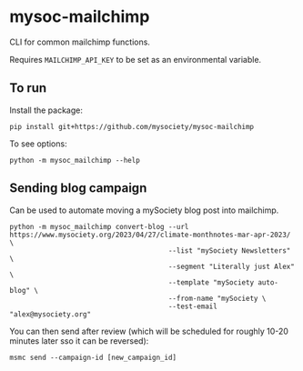 # mysoc-mailchimp

CLI for common mailchimp functions.


Requires `MAILCHIMP_API_KEY` to be set as an environmental variable.


## To run

Install the package:

```
pip install git+https://github.com/mysociety/mysoc-mailchimp
```

To see options:
```
python -m mysoc_mailchimp --help
```


## Sending blog campaign

Can be used to automate moving a mySociety blog post into mailchimp.

```
python -m mysoc_mailchimp convert-blog --url https://www.mysociety.org/2023/04/27/climate-monthnotes-mar-apr-2023/ \
                                       --list "mySociety Newsletters" \
                                       --segment "Literally just Alex" \
                                       --template "mySociety auto-blog" \
                                       --from-name "mySociety \
                                       --test-email "alex@mysociety.org"
```

You can then send after review (which will be scheduled for roughly 10-20 minutes later sso it can be reversed):

```
msmc send --campaign-id [new_campaign_id]
```

